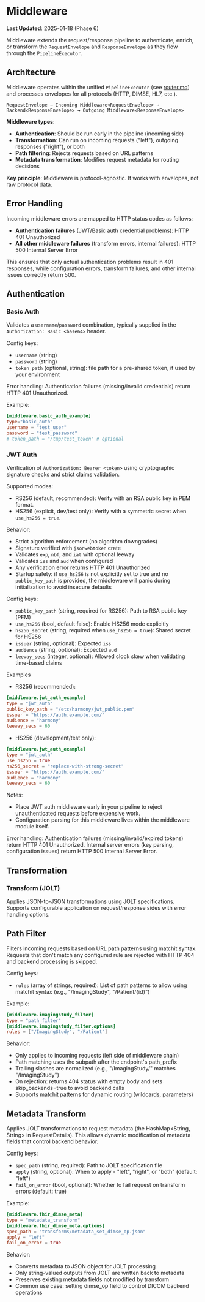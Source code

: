 # Middleware

**Last Updated**: 2025-01-18 (Phase 6)

Middleware extends the request/response pipeline to authenticate, enrich, or transform the `RequestEnvelope` and `ResponseEnvelope` as they flow through the `PipelineExecutor`.

## Architecture

Middleware operates within the unified `PipelineExecutor` (see [router.md](router.md)) and processes envelopes for all protocols (HTTP, DIMSE, HL7, etc.).

```
RequestEnvelope → Incoming Middleware<RequestEnvelope> → Backend<ResponseEnvelope> → Outgoing Middleware<ResponseEnvelope>
```

**Middleware types**:
- **Authentication**: Should be run early in the pipeline (incoming side)
- **Transformation**: Can run on incoming requests ("left"), outgoing responses ("right"), or both
- **Path filtering**: Rejects requests based on URL patterns
- **Metadata transformation**: Modifies request metadata for routing decisions

**Key principle**: Middleware is protocol-agnostic. It works with envelopes, not raw protocol data.

## Error Handling

Incoming middleware errors are mapped to HTTP status codes as follows:
- **Authentication failures** (JWT/Basic auth credential problems): HTTP 401 Unauthorized
- **All other middleware failures** (transform errors, internal failures): HTTP 500 Internal Server Error

This ensures that only actual authentication problems result in 401 responses, while configuration errors, transform failures, and other internal issues correctly return 500.

## Authentication

### Basic Auth
Validates a `username`/`password` combination, typically supplied in the `Authorization: Basic <base64>` header.

Config keys:
- `username` (string)
- `password` (string)
- `token_path` (optional, string): file path for a pre-shared token, if used by your environment

Error handling: Authentication failures (missing/invalid credentials) return HTTP 401 Unauthorized.

Example:
```toml
[middleware.basic_auth_example]
type="basic_auth"
username = "test_user"
password = "test_password"
# token_path = "/tmp/test_token" # optional
```

### JWT Auth
Verification of `Authorization: Bearer <token>` using cryptographic signature checks and strict claims validation.

Supported modes:
- RS256 (default, recommended): Verify with an RSA public key in PEM format.
- HS256 (explicit, dev/test only): Verify with a symmetric secret when `use_hs256 = true`.

Behavior:
- Strict algorithm enforcement (no algorithm downgrades)
- Signature verified with `jsonwebtoken` crate
- Validates `exp`, `nbf`, and `iat` with optional leeway
- Validates `iss` and `aud` when configured
- Any verification error returns HTTP 401 Unauthorized
- Startup safety: if `use_hs256` is not explicitly set to true and no `public_key_path` is provided, the middleware will panic during initialization to avoid insecure defaults

Config keys:
- `public_key_path` (string, required for RS256): Path to RSA public key (PEM)
- `use_hs256` (bool, default false): Enable HS256 mode explicitly
- `hs256_secret` (string, required when `use_hs256 = true`): Shared secret for HS256
- `issuer` (string, optional): Expected `iss`
- `audience` (string, optional): Expected `aud`
- `leeway_secs` (integer, optional): Allowed clock skew when validating time-based claims

Examples
- RS256 (recommended):
```toml
[middleware.jwt_auth_example]
type = "jwt_auth"
public_key_path = "/etc/harmony/jwt_public.pem"
issuer = "https://auth.example.com/"
audience = "harmony"
leeway_secs = 60
```

- HS256 (development/test only):
```toml
[middleware.jwt_auth_example]
type = "jwt_auth"
use_hs256 = true
hs256_secret = "replace-with-strong-secret"
issuer = "https://auth.example.com/"
audience = "harmony"
leeway_secs = 60
```

Notes:
- Place JWT auth middleware early in your pipeline to reject unauthenticated requests before expensive work.
- Configuration parsing for this middleware lives within the middleware module itself.

Error handling: Authentication failures (missing/invalid/expired tokens) return HTTP 401 Unauthorized. Internal server errors (key parsing, configuration issues) return HTTP 500 Internal Server Error.

## Transformation

### Transform (JOLT)
Applies JSON-to-JSON transformations using JOLT specifications. Supports configurable application on request/response sides with error handling options.

## Path Filter

Filters incoming requests based on URL path patterns using matchit syntax. Requests that don't match any configured rule are rejected with HTTP 404 and backend processing is skipped.

Config keys:
- `rules` (array of strings, required): List of path patterns to allow using matchit syntax (e.g., "/ImagingStudy", "/Patient/{id}")

Example:
```toml
[middleware.imagingstudy_filter]
type = "path_filter"
[middleware.imagingstudy_filter.options]
rules = ["/ImagingStudy", "/Patient"]
```

Behavior:
- Only applies to incoming requests (left side of middleware chain)
- Path matching uses the subpath after the endpoint's path_prefix
- Trailing slashes are normalized (e.g., "/ImagingStudy/" matches "/ImagingStudy")
- On rejection: returns 404 status with empty body and sets skip_backends=true to avoid backend calls
- Supports matchit patterns for dynamic routing (wildcards, parameters)

## Metadata Transform

Applies JOLT transformations to request metadata (the HashMap&lt;String, String&gt; in RequestDetails). This allows dynamic modification of metadata fields that control backend behavior.

Config keys:
- `spec_path` (string, required): Path to JOLT specification file
- `apply` (string, optional): When to apply - "left", "right", or "both" (default: "left")
- `fail_on_error` (bool, optional): Whether to fail request on transform errors (default: true)

Example:
```toml
[middleware.fhir_dimse_meta]
type = "metadata_transform"
[middleware.fhir_dimse_meta.options]
spec_path = "transforms/metadata_set_dimse_op.json"
apply = "left"
fail_on_error = true
```

Behavior:
- Converts metadata to JSON object for JOLT processing
- Only string-valued outputs from JOLT are written back to metadata
- Preserves existing metadata fields not modified by transform
- Common use case: setting dimse_op field to control DICOM backend operations

